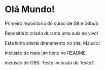 # Olá Mundo!
 Primeiro repositorio do curso de Git e  Github

 Repositório criado durante uma aula ao vivo!

Esta linha alterei diretamento no site, Maluco!

Inclusão de mais um texto no README.

Inclusão de OBS: Teste
inclusão de Teste2

